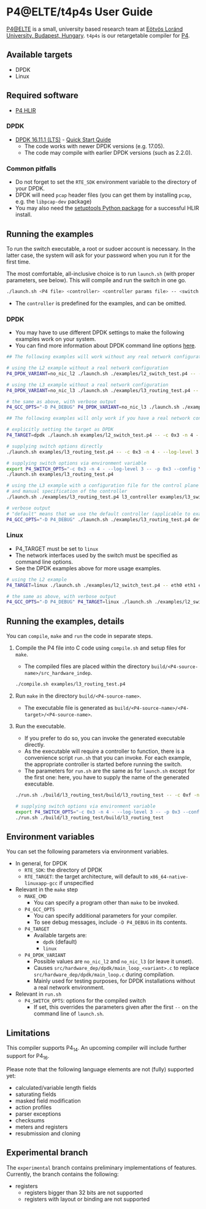 
# P4@ELTE/t4p4s User Guide

[P4@ELTE](http://p4.elte.hu) is a small, university based research team at [Eötvös Loránd University, Budapest, Hungary](http://www.elte.hu/en). `t4p4s` is our retargetable compiler for [P4](http://p4.org/).

## Available targets
- DPDK
- Linux

## Required software

- [P4 HLIR](https://github.com/p4lang/p4-hlir)

### DPDK

- [DPDK 16.11.1 (LTS)](http://dpdk.org/download) - [Quick Start Quide](http://dpdk.org/doc/quick-start)
    - The code works with newer DPDK versions (e.g. 17.05).
    - The code may compile with earlier DPDK versions (such as 2.2.0).

### Common pitfalls

- Do not forget to set the `RTE_SDK` environment variable to the directory of your DPDK.
- DPDK will need `pcap` header files (you can get them by installing `pcap`, e.g. the `libpcap-dev` package)
- You may also need the [setuptools Python package](https://pypi.python.org/pypi/setuptools) for a successful HLIR install.

## Running the examples

To run the switch executable, a root or sudoer account is necessary.
In the latter case, the system will ask for your password when you run it for the first time.

The most comfortable, all-inclusive choice is to run `launch.sh` (with proper parameters, see below). This will compile and run the switch in one go.

```sh
./launch.sh <P4 file> <controller> <controller params file> -- <switch parameters>
```

- The `controller` is predefined for the examples, and can be omitted.

### DPDK

- You may have to use different DPDK settings to make the following examples work on your system.
- You can find more information about DPDK command line options [here](http://dpdk.org/doc/guides-16.04/testpmd_app_ug/run_app.html#eal-command-line-options).

```sh
## The following examples will work without any real network configuration

# using the L2 example without a real network configuration
P4_DPDK_VARIANT=no_nic_l2 ./launch.sh ./examples/l2_switch_test.p4 -- -c 0x3 -n 4 - --log-level 3 -- -p 0x3 --config "\"(0,0,0),(1,0,1)\""

# using the L3 example without a real network configuration
P4_DPDK_VARIANT=no_nic_l3 ./launch.sh ./examples/l3_routing_test.p4 -- -c 0x3 -n 4 - --log-level 3 -- -p 0x3 --config "\"(0,0,0),(1,0,1)\""

# the same as above, with verbose output
P4_GCC_OPTS="-D P4_DEBUG" P4_DPDK_VARIANT=no_nic_l3 ./launch.sh ./examples/l3_routing_test.p4 -- -c 0x3 -n 4 - --log-level 3 -- -p 0x3 --config "\"(0,0,0),(1,0,1)\""

## The following examples will only work if you have a real network configuration with DPDK

# explicitly setting the target as DPDK
P4_TARGET=dpdk ./launch.sh examples/l2_switch_test.p4 -- -c 0x3 -n 4 - --log-level 3 -- -p 0x3 --config "\"(0,0,0),(1,0,1)\""

# supplying switch options directly
./launch.sh examples/l3_routing_test.p4 -- -c 0x3 -n 4 - --log-level 3 -- -p 0x3 --config "\"(0,0,0),(1,0,1)\""

# supplying switch options via environment variable
export P4_SWITCH_OPTS="-c 0x3 -n 4 - --log-level 3 -- -p 0x3 --config \"(0,0,0),(1,0,1)\""
./launch.sh examples/l3_routing_test.p4

# using the L3 example with a configuration file for the control plane
# and manual specification of the controller
./launch.sh ./examples/l3_routing_test.p4 l3_controller examples/l3_switch_test_ctrl.txt -- -c 0x3 -n 4 - --log-level 3 -- -p 0x3 --config "\"(0,0,0),(1,0,1)\""

# verbose output
# "default" means that we use the default controller (applicable to example programs only)
P4_GCC_OPTS="-D P4_DEBUG" ./launch.sh ./examples/l3_routing_test.p4 default -- -c 0x3 -n 4 - --log-level 3 -- -p 0x3 --config "\"(0,0,0),(1,0,1)\""
```

### Linux

- P4_TARGET must be set to `linux`
- The network interfaces used by the switch must be specified as command line options.
- See the DPDK examples above for more usage examples.

```sh
# using the L2 example
P4_TARGET=linux ./launch.sh ./examples/l2_switch_test.p4 -- eth0 eth1 eth2 eth3

# the same as above, with verbose output
P4_GCC_OPTS="-D P4_DEBUG" P4_TARGET=linux ./launch.sh ./examples/l2_switch_test.p4 -- eth0 eth1 eth2 eth3
```

## Running the examples, details

You can `compile`, `make` and `run` the code in separate steps.

1.  Compile the P4 file into C code using `compile.sh` and setup files for `make`.
    - The compiled files are placed within the directory `build/<P4-source-name>/src_hardware_indep`.

    ```sh
    ./compile.sh examples/l3_routing_test.p4
    ```

1.  Run `make` in the directory `build/<P4-source-name>`.
    - The executable file is generated as `build/<P4-source-name>/<P4-target>/<P4-source-name>`.
1.  Run the executable.
    - If you prefer to do so, you can invoke the generated executable directly.
    - As the executable will require a controller to function,
      there is a convenience script `run.sh` that you can invoke.
      For each example, the appropriate controller is started before running the switch.
    - The parameters for `run.sh` are the same as for `launch.sh`
      except for the first one: here, you have to supply the name of the generated executable.

    ```sh
    ./run.sh ./build/l3_routing_test/build/l3_routing_test -- -c 0xf -n 1 --log-level 3 -- -P -p 0x3

    # supplying switch options via environment variable
    export P4_SWITCH_OPTS="-c 0x3 -n 4 - --log-level 3 -- -p 0x3 --config \"(0,0,0),(1,0,1)\""
    ./run.sh ./build/l3_routing_test/build/l3_routing_test
    ```

## Environment variables

You can set the following parameters via environment variables.

- In general, for DPDK
    - `RTE_SDK`: the directory of DPDK
    - `RTE_TARGET`: the target architecture, will default to `x86_64-native-linuxapp-gcc` if unspecified
- Relevant in the `make` step
    - `MAKE_CMD`
        - You can specify a program other than `make` to be invoked.
    - `P4_GCC_OPTS`
        - You can specify additional parameters for your compiler.
        - To see debug messages, include `-D P4_DEBUG` in its contents.
    - `P4_TARGET`
        - Available targets are:
            - `dpdk` (default)
            - `linux`
    - `P4_DPDK_VARIANT`
        - Possible values are `no_nic_l2` and `no_nic_l3` (or leave it unset).
        - Causes `src/hardware_dep/dpdk/main_loop_<variant>.c` to replace `src/hardware_dep/dpdk/main_loop.c` during compilation.
        - Mainly used for testing purposes, for DPDK installations without a real network environment.
- Relevant in `run.sh`
    - `P4_SWITCH_OPTS`: options for the compiled switch
        - If set, this overrides the parameters given after the first `--` on the command line of `launch.sh`.

## Limitations

This compiler supports P4<sub>14</sub>. An upcoming compiler will include further support for P4<sub>16</sub>.

Please note that the following language elements are not (fully) supported yet:

 - calculated/variable length fields
 - saturating fields
 - masked field modification
 - action profiles
 - parser exceptions
 - checksums
 - meters and registers
 - resubmission and cloning

## Experimental branch

The `experimental` branch contains preliminary implementations of features.
Currently, the branch contains the following:

- registers
    - registers bigger than 32 bits are not supported
    - registers with layout or binding are not supported
